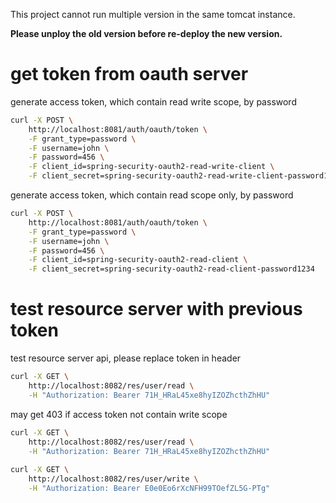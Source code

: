 This project cannot run multiple version in the same tomcat instance.

**Please unploy the old version before re-deploy the new version.**

# get token from oauth server
generate access token, which contain read write scope, by password
```bash
curl -X POST \
	http://localhost:8081/auth/oauth/token \
	-F grant_type=password \
	-F username=john \
	-F password=456 \
	-F client_id=spring-security-oauth2-read-write-client \
	-F client_secret=spring-security-oauth2-read-write-client-password1234
```

generate access token, which contain read scope only, by password
```bash
curl -X POST \
	http://localhost:8081/auth/oauth/token \
	-F grant_type=password \
	-F username=john \
	-F password=456 \
	-F client_id=spring-security-oauth2-read-client \
	-F client_secret=spring-security-oauth2-read-client-password1234
```

# test resource server with previous token
test resource server api, please replace token in header
```bash
curl -X GET \
	http://localhost:8082/res/user/read \
	-H "Authorization: Bearer 71H_HRaL45xe8hyIZOZhcthZhHU"
```

may get 403 if access token not contain write scope
```bash
curl -X GET \
	http://localhost:8082/res/user/read \
	-H "Authorization: Bearer 71H_HRaL45xe8hyIZOZhcthZhHU"
    
curl -X GET \
	http://localhost:8082/res/user/write \
	-H "Authorization: Bearer E0e0Eo6rXcNFH99TOefZL5G-PTg"
```